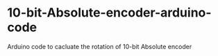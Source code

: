 # 10-bit-Absolute-encoder-arduino-code
Arduino code to cacluate the rotation of 10-bit Absolute encoder
